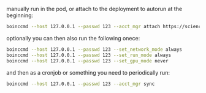manually run in the pod, or attach to the deployment to autorun at the beginning:

```bash
boinccmd --host 127.0.0.1 --passwd 123 --acct_mgr attach https://scienceunited.org/ quirin.stetten@gmail.com letmein
```

optionally you can then also run the following onece:
```bash
boinccmd --host 127.0.0.1 --passwd 123 --set_network_mode always
boinccmd --host 127.0.0.1 --passwd 123 --set_run_mode always
boinccmd --host 127.0.0.1 --passwd 123 --set_gpu_mode never 
```

and then as a cronjob or something you need to periodically run:
```bash
boinccmd --host 127.0.0.1 --passwd 123 --acct_mgr sync
```
